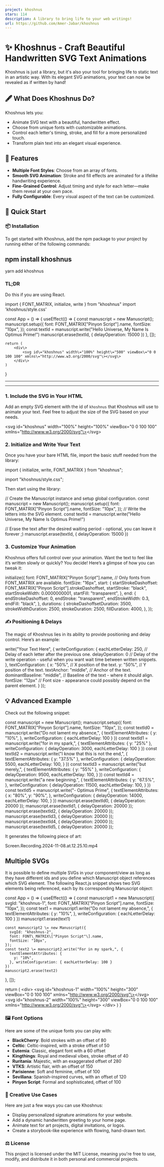 ```yaml
---
project: khoshnus
stars: 114
description: A library to bring life to your web writings!
url: https://github.com/Amer-Jabar/khoshnus
---
```


✨ Khoshnus - Craft Beautiful Handwritten SVG Text Animations
============================================================

Khoshnus is just a library, but it's also your tool for bringing life to static text in an artistic way. With its elegant SVG animations, your text can now be revealed as if written by hand!

🖋️ What Does Khoshnus Do?
--------------------------

Khoshnus lets you:

-   Animate SVG text with a beautiful, handwritten effect.
-   Choose from unique fonts with customizable animations.
-   Control each letter's timing, stroke, and fill for a more personalized touch.
-   Transform plain text into an elegant visual experience.

🎨 Features
-----------

-   **Multiple Font Styles**: Choose from an array of fonts.
-   **Smooth SVG Animation**: Stroke and fill effects are animated for a lifelike handwriting experience.
-   **Fine-Grained Control**: Adjust timing and style for each letter—make them reveal at your own pace.
-   **Fully Configurable**: Every visual aspect of the text can be customized.

🚀 Quick Start
--------------

### 📦 Installation

To get started with Khoshnus, add the npm package to your project by running either of the following commands:

npm install khoshnus
--------------------
yarn add khoshnus

### TL;DR

Do this if you are using React.

import { FONT\_MATRIX, initialize, write } from "khoshnus"
import 'khoshnus/style.css'

const App \= () \=> {
    useEffect(() \=> {
        const manuscript \= new Manuscript();
        manuscript.setup({
            font: FONT\_MATRIX\["Pinyon Script"\].name,
            fontSize: "10px",
        });
        const textId \= manuscript.write("Hello Universe, My Name Is Optimus Prime!")
        manuscript.erase(textId, { delayOperation: 15000 })
    }, \[\]);

    return (
        <div\>
            <svg id\="khoshnus" width\="100%" height\="500" viewBox\="0 0 100 100" xmlns\="http://www.w3.org/2000/svg"\></svg\>
        </div\>
    )
}

* * *

* * *

### 1\. Include the SVG in Your HTML

Add an empty SVG element with the id of `khoshnus` that Khoshnus will use to animate your text. Feel free to adjust the size of the SVG based on your needs.

<svg id\="khoshnus" width\="100%" height\="100%" viewBox\="0 0 100 100" xmlns\="http://www.w3.org/2000/svg"\></svg\>

### 2\. Initialize and Write Your Text

Once you have your bare HTML file, import the basic stuff needed from the library:

import { initialize, write, FONT\_MATRIX } from "khoshnus";

import "khoshnus/style.css";

Then start using the library:

// Create the Manuscript instance and setup global configuration.
const manuscript \= new Manuscript();
manuscript.setup({
    font: FONT\_MATRIX\["Pinyon Script"\].name,
    fontSize: "10px",
});
// Write the letters into the SVG element.
const textId \= manuscript.write("Hello Universe, My Name Is Optimus Prime!")

// Erase the text after the desired waiting period - optional, you can leave it forever ;)
manuscript.erase(textId, { delayOperation: 15000 })

### 3\. Customize Your Animation

Khoshnus offers full control over your animation. Want the text to feel like it’s written slowly or quickly? You decide! Here’s a glimpse of how you can tweak it:

initialize({
    font: FONT\_MATRIX\["Pinyon Script"\].name, // Only fonts from FONT\_MATRIX are available.
    fontSize: "16px",
    start: {
        startStrokeDashoffset: FONT\_MATRIX\["Pinyon Script"\].strokeDashoffset,
        startStroke: "black",
        startStrokeWidth: 0.0000000001,
        startFill: "transparent",
    },
    end: {
        endStrokeDashoffset: 0,
        endStroke: "transparent",
        endStrokeWidth: 0.3,
        endFill: "black",
    },
    durations: {
        strokeDashoffsetDuration: 3500,
        strokeWidthDuration: 2500,
        strokeDuration: 2500,
        fillDuration: 4000,
    },
});

### ✍️ Positioning & Delays

The magic of Khoshnus lies in its ability to provide positioning and delay control. Here’s an example:

write("Your Text Here", {
    writeConfiguration: {
        eachLetterDelay: 250, // Delay of each letter after the previous one.
        delayOperation: 0 // Delay of the write operation - useful when you want wait time between written snippets.
    },
    textConfiguration: {
        x: "50%", // X position of the text.
        y: "50%", // Y position of the text.
        textAnchor: "middle", // Anchor of the text.
        dominantBaseline: "middle", // Baseline of the text - where it should align.
        fontSize: "12px" // Font size - appearance could possibly depend on the parent element.
    }
});

💡 Advanced Example
-------------------

Check out the following snippet:

const manuscript \= new Manuscript();
manuscript.setup({
    font: FONT\_MATRIX\["Pinyon Script"\].name,
    fontSize: "10px",
});
const textId0 \= manuscript.write("Do not lament my absence,", {
    textElementAttributes: { y: "10%", },
    writeConfiguration: { eachLetterDelay: 100 }
})
const textId1 \= manuscript.write("for in my spark,", {
    textElementAttributes: { y: "25%" },
    writeConfiguration: {
        delayOperation: 3000,
        eachLetterDelay: 100
    }
})
const textId2 \= manuscript.write("I know that this is not the end,", {
    textElementAttributes: { y: "37.5%" },
    writeConfiguration: {
        delayOperation: 5500,
        eachLetterDelay: 100,
    }
})
const textId3 \= manuscript.write("but merely,", {
    textElementAttributes: { y: "55%" },
    writeConfiguration: {
        delayOperation: 9500,
        eachLetterDelay: 100,
    }
})
const textId4 \= manuscript.write("a new beginning.", {
    textElementAttributes: { y: "67.5%", },
    writeConfiguration: {
        delayOperation: 11500,
        eachLetterDelay: 100,
    }
})
const textId5 \= manuscript.write("- Optimus Prime", {
    textElementAttributes: {
        x: "80%",
        y: "90%",
    }, writeConfiguration: {
        delayOperation: 14000,
        eachLetterDelay: 100,
    }
})
manuscript.erase(textId0, { delayOperation: 20000 });
manuscript.erase(textId1, { delayOperation: 20000 });
manuscript.erase(textId2, { delayOperation: 20000 });
manuscript.erase(textId3, { delayOperation: 20000 });
manuscript.erase(textId4, { delayOperation: 20000 });
manuscript.erase(textId5, { delayOperation: 20000 });

It generates the following piece of art:

Screen.Recording.2024-11-08.at.12.25.10.mp4

Multiple SVGs
-------------

It is possible to define multiple SVGs in your component/view as long as they have different ids and you define which Manuscript object references which SVG element. The following React.js snippet shows two SVG elements being referenced, each by its corresponding Manuscript object:

const App \= () \=> {
  useEffect(() \=> {
    const manuscript1 \= new Manuscript({
      svgId: "khoshnus-1",
      font: FONT\_MATRIX\["Pinyon Script"\].name,
      fontSize: "10px",
    });
    const text1 \= manuscript1.write("Do not lament my absence,", {
      textElementAttributes: {
        y: "10%",
      }, writeConfiguration: { eachLetterDelay: 100 }
    })
    manuscript1.erase(text1)
    
    const manuscript2 \= new Manuscript({
      svgId: "khoshnus-2",
      font: FONT\_MATRIX\["Pinyon Script"\].name,
      fontSize: "10px",
    });
    const text2 \= manuscript2.write("For in my spark,", {
      textElementAttributes: {
        y: "10%",
      }, writeConfiguration: { eachLetterDelay: 100 }
    })
    manuscript2.erase(text2)
  }, \[\]);

  return (
    <div\>
      <svg id\="khoshnus-1" width\="100%" height\="300" viewBox\="0 0 100 100" xmlns\="http://www.w3.org/2000/svg"\></svg\>
      <svg id\="khoshnus-2" width\="100%" height\="300" viewBox\="0 0 100 100" xmlns\="http://www.w3.org/2000/svg"\></svg\>
      </div\>
  )
}

### 🖼️ Font Options

Here are some of the unique fonts you can play with:

-   **BlackCherry**: Bold strokes with an offset of 80
-   **Celtic**: Celtic-inspired, with a stroke offset of 50
-   **Eutemia**: Classic, elegant font with a 60 offset
-   **Kingthings**: Royal and medieval vibes, stroke offset of 40
-   **Ruritania**: Majestic, with an exaggerated offset of 280
-   **VTKS**: Artistic flair, with an offset of 150
-   **Parisienne**: Soft and feminine, offset of 100
-   **Sevillana**: Spanish-inspired curves, with an offset of 120
-   **Pinyon Script**: Formal and sophisticated, offset of 100

### 🌟 Creative Use Cases

Here are just a few ways you can use Khoshnus:

-   Display personalized signature animations for your website.
-   Add a dynamic handwritten greeting to your home page.
-   Animate text for art projects, digital invitations, or logos.
-   Create a storybook-like experience with flowing, hand-drawn text.

### ⚖️ License

This project is licensed under the MIT License, meaning you're free to use, modify, and distribute it in both personal and commercial projects.
